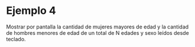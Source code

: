 # Ejemplo 4
Mostrar por pantalla la cantidad de mujeres mayores de edad y la cantidad de hombres menores de edad de un total de N edades y sexo leídos desde teclado.
